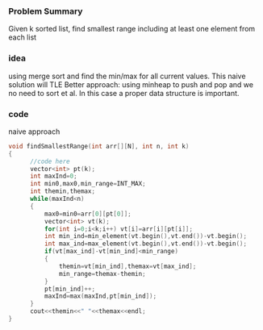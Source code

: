 ### Problem Summary
Given k sorted list, find smallest range including at least one element from each list

### idea
using merge sort and find the min/max for all current values. This naive solution will TLE
Better approach: using minheap to push and pop and we no need to sort et al. In this case a proper data structure is important.

### code
naive approach

```cpp
void findSmallestRange(int arr[][N], int n, int k)
{
      //code here
      vector<int> pt(k);
      int maxInd=0;
      int min0,max0,min_range=INT_MAX;
      int themin,themax;
      while(maxInd<n)
      {
          max0=min0=arr[0][pt[0]];
          vector<int> vt(k);
          for(int i=0;i<k;i++) vt[i]=arr[i][pt[i]];
          int min_ind=min_element(vt.begin(),vt.end())-vt.begin();
          int max_ind=max_element(vt.begin(),vt.end())-vt.begin();
          if(vt[max_ind]-vt[min_ind]<min_range)
          {
              themin=vt[min_ind],themax=vt[max_ind];
              min_range=themax-themin;
          }
          pt[min_ind]++;
          maxInd=max(maxInd,pt[min_ind]);
      }
      cout<<themin<<" "<<themax<<endl;
}
```
